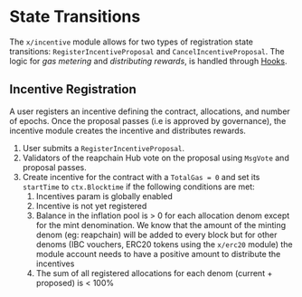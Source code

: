 <!--
order: 3
-->

# State Transitions

The `x/incentive` module allows for two types of registration state transitions:  `RegisterIncentiveProposal` and `CancelIncentiveProposal`. The logic for *gas metering* and *distributing rewards*, is handled through [Hooks](05_hooks.md).

## Incentive Registration

A user registers an incentive defining the contract, allocations, and number of epochs. Once the proposal passes (i.e is approved by governance), the incentive module creates the incentive and distributes rewards.

1. User submits a `RegisterIncentiveProposal`.
2. Validators of the reapchain Hub vote on the proposal using `MsgVote` and proposal passes.
3. Create incentive for the contract with a `TotalGas = 0` and set its `startTime` to `ctx.Blocktime` if the following conditions are met:
    1. Incentives param is globally enabled
    2. Incentive is not yet registered
    3. Balance in the inflation pool is > 0 for each allocation denom except for the mint denomination. We know that the amount of the minting denom (eg: reapchain) will be added to every block but for other denoms (IBC vouchers, ERC20 tokens using the `x/erc20` module) the module account needs to have a positive amount to distribute the incentives
    4. The sum of all registered allocations for each denom (current + proposed) is < 100%
